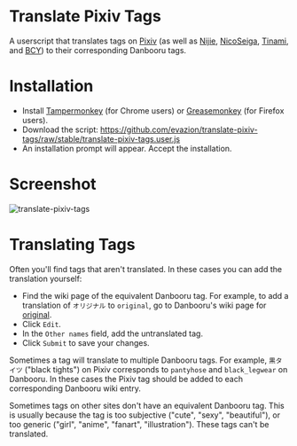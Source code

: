 # Translate Pixiv Tags

A userscript that translates tags on [Pixiv](https://www.pixiv.net) (as well as [Nijie](https://nijie.info), [NicoSeiga](https://seiga.nicovideo.jp), [Tinami](https://www.tinami.com), and [BCY](https://bcy.net)) to their corresponding Danbooru tags.

# Installation

* Install [Tampermonkey](https://tampermonkey.net/) (for Chrome users) or [Greasemonkey](https://addons.mozilla.org/en-US/firefox/addon/greasemonkey/) (for Firefox users).
* Download the script: https://github.com/evazion/translate-pixiv-tags/raw/stable/translate-pixiv-tags.user.js
* An installation prompt will appear. Accept the installation.

# Screenshot

![translate-pixiv-tags](https://user-images.githubusercontent.com/8430473/32701834-3b127f76-c7a2-11e7-99b5-bb4fac0a09ee.png)

# Translating Tags

Often you'll find tags that aren't translated. In these cases you can add the translation yourself:

* Find the wiki page of the equivalent Danbooru tag. For example, to add a translation of `オリジナル` to `original`, go to Danbooru's wiki page for [original](https://danbooru.donmai.us/wiki_pages?title=original).
* Click `Edit`.
* In the `Other names` field, add the untranslated tag.
* Click `Submit` to save your changes.

Sometimes a tag will translate to multiple Danbooru tags. For example, `黒タイツ` ("black tights") on Pixiv corresponds to `pantyhose` and `black_legwear` on Danbooru. In these cases the Pixiv tag should be added to each corresponding Danbooru wiki entry.

Sometimes tags on other sites don't have an equivalent Danbooru tag. This is usually because the tag is too subjective ("cute", "sexy", "beautiful"), or too generic ("girl", "anime", "fanart", "illustration"). These tags can't be translated.

